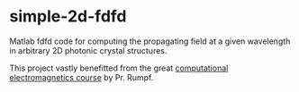 # simple-2d-fdfd
Matlab fdfd code for computing the propagating field at a given wavelength in arbitrary 2D photonic crystal structures.

This project vastly benefitted from the great [computational electromagnetics course](http://www.dropwizard.io/1.0.2/docs/) by Pr. Rumpf.

